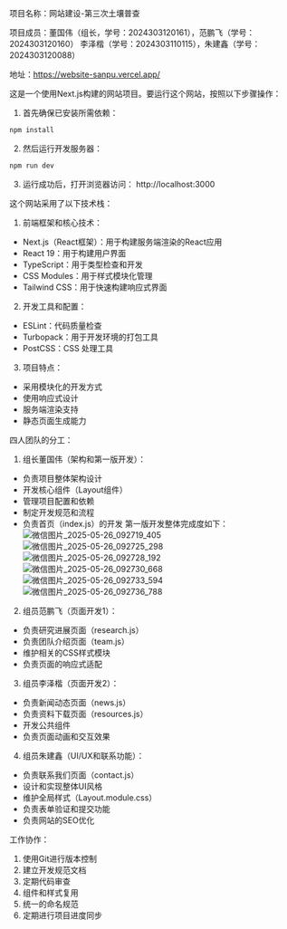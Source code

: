 项目名称：网站建设-第三次土壤普查

项目成员：董国伟（组长，学号：2024303120161），范鹏飞（学号：2024303120160）
         李泽楷（学号：2024303110115），朱建鑫（学号：2024303120088）

地址：https://website-sanpu.vercel.app/

这是一个使用Next.js构建的网站项目。要运行这个网站，按照以下步骤操作：

1. 首先确保已安装所需依赖：

```bash
npm install
```
2. 然后运行开发服务器：

```bash
npm run dev
```
3. 运行成功后，打开浏览器访问： http://localhost:3000

这个网站采用了以下技术栈：
1. 前端框架和核心技术：
- Next.js（React框架）：用于构建服务端渲染的React应用
- React 19：用于构建用户界面
- TypeScript：用于类型检查和开发
- CSS Modules：用于样式模块化管理
- Tailwind CSS：用于快速构建响应式界面

2. 开发工具和配置：
- ESLint：代码质量检查
- Turbopack：用于开发环境的打包工具
- PostCSS：CSS 处理工具

3. 项目特点：
- 采用模块化的开发方式
- 使用响应式设计
- 服务端渲染支持
- 静态页面生成能力

四人团队的分工：

1. 组长董国伟（架构和第一版开发）：
- 负责项目整体架构设计
- 开发核心组件（Layout组件）
- 管理项目配置和依赖
- 制定开发规范和流程
- 负责首页（index.js）的开发
第一版开发整体完成度如下：
![微信图片_2025-05-26_092719_405](https://github.com/user-attachments/assets/f20db89e-9dc1-464b-8d9f-10378beec104)
![微信图片_2025-05-26_092725_298](https://github.com/user-attachments/assets/71f4d269-3653-47bd-8ca9-f811269fd51d)
![微信图片_2025-05-26_092728_192](https://github.com/user-attachments/assets/66c2ca58-dd57-4063-aa58-af2d411bf83b)
![微信图片_2025-05-26_092730_668](https://github.com/user-attachments/assets/faef0561-9ff9-45d3-86a1-39adecc02992)
![微信图片_2025-05-26_092733_594](https://github.com/user-attachments/assets/572f0b2d-43a8-4b23-adbf-d955b34c6846)
![微信图片_2025-05-26_092736_788](https://github.com/user-attachments/assets/b51fea27-8c46-45a2-a621-9a5c12071c24)

2. 组员范鹏飞（页面开发1）：
- 负责研究进展页面（research.js）
- 负责团队介绍页面（team.js）
- 维护相关的CSS样式模块
- 负责页面的响应式适配

3. 组员李泽楷（页面开发2）：
- 负责新闻动态页面（news.js）
- 负责资料下载页面（resources.js）
- 开发公共组件
- 负责页面动画和交互效果

4. 组员朱建鑫（UI/UX和联系功能）：
- 负责联系我们页面（contact.js）
- 设计和实现整体UI风格
- 维护全局样式（Layout.module.css）
- 负责表单验证和提交功能
- 负责网站的SEO优化

工作协作：
1. 使用Git进行版本控制
2. 建立开发规范文档
3. 定期代码审查
4. 组件和样式复用
5. 统一的命名规范
6. 定期进行项目进度同步

        
